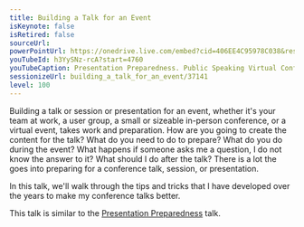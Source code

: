 ```yaml
---
title: Building a Talk for an Event
isKeynote: false
isRetired: false
sourceUrl:
powerPointUrl: https://onedrive.live.com/embed?cid=406EE4C95978C038&resid=406EE4C95978C038%2177860&authkey=AGbN0H8VtTxkbvE&em=2
youTubeId: h3YySNz-rcA?start=4760
youTubeCaption: Presentation Preparedness. Public Speaking Virtual Conference
sessionizeUrl: building_a_talk_for_an_event/37141
level: 100
---
```

Building a talk or session or presentation for an event, whether it's your team at work, a user group, a small or sizeable in-person conference, or a virtual event, takes work and preparation. How are you going to create the content for the talk?  What do you need to do to prepare? What do you do during the event? What happens if someone asks me a question, I do not know the answer to it? What should I do after the talk? There is a lot the goes into preparing for a conference talk, session, or presentation.

In this talk, we'll walk through the tips and tricks that I have developed over the years to make my conference talks better.

This talk is similar to the [Presentation Preparedness](presentation-preparedness.md) talk.
